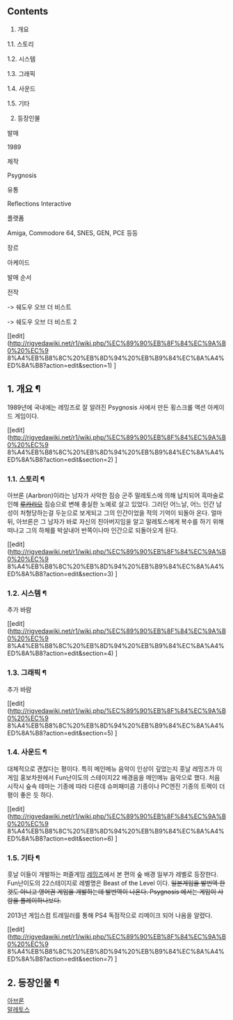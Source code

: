 ## Contents

    

1. 개요 
    

1.1. 스토리

1.2. 시스템

1.3. 그래픽

1.4. 사운드

1.5. 기타

2. 등장인물 

  

발매

1989

제작

Psygnosis

유통

Reflections Interactive

플랫폼

Amiga, Commodore 64, SNES, GEN, PCE 등등

장르

아케이드

발매 순서

전작

->
쉐도우 오브 더 비스트

->
쉐도우 오브 더 비스트 2

[[edit](http://rigvedawiki.net/r1/wiki.php/%EC%89%90%EB%8F%84%EC%9A%B0%20%EC%9
8%A4%EB%B8%8C%20%EB%8D%94%20%EB%B9%84%EC%8A%A4%ED%8A%B8?action=edit&section=1)
]

## 1. 개요 ¶

1989년에 국내에는 레밍즈로 잘 알려진 Psygnosis 사에서 만든 횡스크롤 액션 아케이드 게임이다.

  

[[edit](http://rigvedawiki.net/r1/wiki.php/%EC%89%90%EB%8F%84%EC%9A%B0%20%EC%9
8%A4%EB%B8%8C%20%EB%8D%94%20%EB%B9%84%EC%8A%A4%ED%8A%B8?action=edit&section=2)
]

### 1.1. 스토리 ¶

아브론 (Aarbron)이라는 남자가 사악한 짐승 군주 말레토스에 의해 납치되어 흑마술로 인해
<del>[루카리오](%EB%A3%A8%EC%B9%B4%EB%A6%AC%EC%98%A4.md)</del> 짐승으로 변해 충실한 노예로
살고 있었다. 그러던 어느날, 어느 인간 남성이 처형당하는걸 두눈으로 보게되고 그의 인간이었을 적의 기억이 되돌아 온다. 얼마 뒤, 아브론은
그 남자가 바로 자신의 친아버지임을 알고 말레토스에게 복수를 하기 위해 떠나고 그의 하체를 박살내어 반쪽이나마 인간으로 되돌아오게 된다.

  

[[edit](http://rigvedawiki.net/r1/wiki.php/%EC%89%90%EB%8F%84%EC%9A%B0%20%EC%9
8%A4%EB%B8%8C%20%EB%8D%94%20%EB%B9%84%EC%8A%A4%ED%8A%B8?action=edit&section=3)
]

### 1.2. 시스템 ¶

추가 바람

  

[[edit](http://rigvedawiki.net/r1/wiki.php/%EC%89%90%EB%8F%84%EC%9A%B0%20%EC%9
8%A4%EB%B8%8C%20%EB%8D%94%20%EB%B9%84%EC%8A%A4%ED%8A%B8?action=edit&section=4)
]

### 1.3. 그래픽 ¶

추가 바람

  

[[edit](http://rigvedawiki.net/r1/wiki.php/%EC%89%90%EB%8F%84%EC%9A%B0%20%EC%9
8%A4%EB%B8%8C%20%EB%8D%94%20%EB%B9%84%EC%8A%A4%ED%8A%B8?action=edit&section=5)
]

### 1.4. 사운드 ¶

대체적으로 괜찮다는 평이다. 특히 메인메뉴 음악이 인상이 깊었는지 훗날 레밍즈가 이 게임 홍보차원에서 Fun난이도의 스테이지22 배경음을
메인메뉴 음악으로 했다. 처음 시작시 숲속 테마는 기종에 따라 다른데 슈퍼패미콤 기종이나 PC엔진 기종의 트랙이 더 평이 좋은 듯 하다.

  
  

[[edit](http://rigvedawiki.net/r1/wiki.php/%EC%89%90%EB%8F%84%EC%9A%B0%20%EC%9
8%A4%EB%B8%8C%20%EB%8D%94%20%EB%B9%84%EC%8A%A4%ED%8A%B8?action=edit&section=6)
]

### 1.5. 기타 ¶

훗날 이들이 개발하는 퍼즐게임 [레밍즈](%EB%A0%88%EB%B0%8D%EC%A6%88.md)에서 본 편의 숲 배경 일부가 레벨로
등장한다. Fun난이도의 22스테이지로 레벨명은 Beast of the Level 이다. <del>일본게임을 발번역 한것도 아니고 영어권
게임을 개발하는데 발번역이 나온다. Psygnosis 에서는 게임이 사람을 플레이하나보다.</del>

  
  

2013년 게임스컴 트레일러를 통해 PS4 독점작으로 리메이크 되어 나옴을 알렸다.

[[edit](http://rigvedawiki.net/r1/wiki.php/%EC%89%90%EB%8F%84%EC%9A%B0%20%EC%9
8%A4%EB%B8%8C%20%EB%8D%94%20%EB%B9%84%EC%8A%A4%ED%8A%B8?action=edit&section=7)
]

## 2. 등장인물 ¶

[아브론](%EC%95%84%EB%B8%8C%EB%A1%A0.md)  
[말레토스](%EB%A7%90%EB%A0%88%ED%86%A0%EC%8A%A4.md)

  

